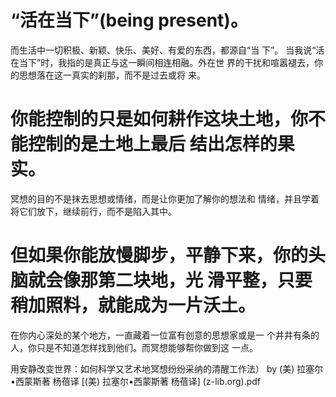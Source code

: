 # “活在当下”(being present)。
而生活中一切积极、新颖、快乐、美好、有爱的东西，都源自“当
下”。
当我说“活在当下”时，我指的是真正与这一瞬间相连相融。外在世 界的干扰和喧嚣褪去，你的思想落在这一真实的刹那，而不是过去或将 来。

# 你能控制的只是如何耕作这块土地，你不能控制的是土地上最后 结出怎样的果实。
冥想的目的不是抹去思想或情绪，而是让你更加了解你的想法和 情绪，并且学着将它们放下，继续前行，而不是陷入其中。

 # 但如果你能放慢脚步，平静下来，你的头脑就会像那第二块地，光 滑平整，只要稍加照料，就能成为一片沃土。
在你内心深处的某个地方，一直藏着一位富有创意的思想家或是一 个井井有条的人，你只是不知道怎样找到他们。而冥想能够帮你做到这 一点。



用安静改变世界：如何科学又艺术地冥想纷纷采纳的清醒工作法） by (美) 拉塞尔•西蒙斯著  杨蓓译 [(美) 拉塞尔•西蒙斯著  杨蓓译] (z-lib.org).pdf
